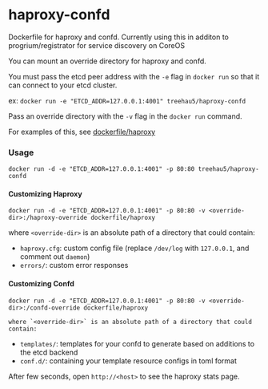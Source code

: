 haproxy-confd
=============

Dockerfile for haproxy and confd. Currently using this in additon to progrium/registrator for service discovery on CoreOS

You can mount an override directory for haproxy and confd.

You must pass the etcd peer address with the `-e` flag in `docker run` so that it can connect to your etcd cluster.

ex: `docker run -e "ETCD_ADDR=127.0.0.1:4001" treehau5/haproxy-confd`

Pass an override directory with the `-v` flag in the `docker run` command.

For examples of this, see [dockerfile/haproxy](http://www.github.com/dockerfile/haproxy)

### Usage

    docker run -d -e "ETCD_ADDR=127.0.0.1:4001" -p 80:80 treehau5/haproxy-confd

#### Customizing Haproxy

    docker run -d -e "ETCD_ADDR=127.0.0.1:4001" -p 80:80 -v <override-dir>:/haproxy-override dockerfile/haproxy

where `<override-dir>` is an absolute path of a directory that could contain:

  - `haproxy.cfg`: custom config file (replace `/dev/log` with `127.0.0.1`, and comment out `daemon`)
  - `errors/`: custom error responses

#### Customizing Confd

    docker run -d -e "ETCD_ADDR=127.0.0.1:4001" -p 80:80 -v <override-dir>:/confd-override dockerfile/haproxy
    
    where `<override-dir>` is an absolute path of a directory that could contain:

  - `templates/`: templates for your confd to generate based on additions to the etcd backend
  - `conf.d/`: containing your template resource configs in toml format

After few seconds, open `http://<host>` to see the haproxy stats page.
